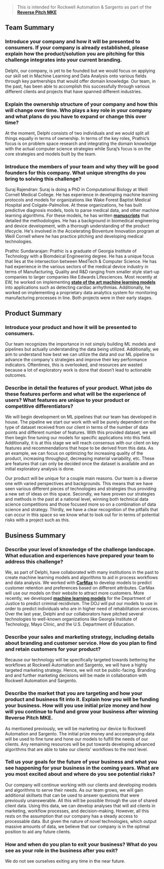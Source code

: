 > This is intended for Rockwell Automation & Sargento as part of the **[Reverse Pitch MKE](https://www.mketech.org/reverse-pitch-mke/)**

## Team Summary 

### Introduce your company and how it will be presented to consumers. If your company is already established, please explain how the product/solution you are pitching for this challenge integrates into your current branding.
Delphi, our company, is yet to be founded but we would focus on applying our skill set in Machine Learning and Data Analysis onto various fields through key partnerships that would offer domain knowledge. Our team, in the past, has been able to accomplish this successfully through various different clients and projects that have spanned different industries. 

### Explain the ownership structure of your company and how this will change over time. Who plays a key role in your company and what plans do you have to expand or change this over time?

At the moment, Delphi consists of two individuals and we would split all things equally in terms of ownership. In terms of the key roles, Prathic’s focus is on problem space research and integrating the domain knowledge with the actual computer science strategies while Suraj’s focus is on the core strategies and models built by the team. 

### Introduce the members of your team and why they will be good founders for this company. What unique strengths do you bring to solving this challenge?

Suraj Rajendran: Suraj is doing a PhD in Computational Biology at Weill Cornell Medical College. He has experience in developing machine learning protocols and models for organizations like Wake Forest Baptist Medical Hospital and Colgate-Palmolive. At these organizations, he has built predictive diagnosis models, tools to parse medical data, and other machine learning algorithms. For these models, he has written **[manuscripts](https://scholar.google.com/citations?user=w8Ra_mgAAAAJ&hl=en)** that detailed the methodologies. He has a background in biomedical engineering and device development, with a thorough understanding of the product lifecycle. He's involved in the Accelerating Bioventure Innovation program at Weill Cornell where he has practice pitching and developing medical technologies.

Prathic Sundararajan: Prathic is a graduate of Georgia Institute of Technology with a Biomdeical Engineering degree. He has a unique focus that lies at the intersection between MedTech & Computer Science. He has had experience in the various sectors of the medical device industry in terms of Manufacturing, Quality and R&D ranging from smaller style start-up companies to larger companies like Edwards Lifesciences. Most recently at EW, he worked on implementing **[state of the art machine learning models](https://www.semanticscholar.org/paper/Automatic-Diagnosis-of-Cardiac-Disease-from-and-Sundararajan-Moses/4df3bf3ec73df7f19b956e4e98c1cf7eaa620703)** into applications such as detecting cardiac arrhythmias. Additionally, he worked on implementing a proprietary data analytics system for monitoring manufacturing processes in line. Both projects were in their early stages.  

## Product Summary 

### Introduce your product and how it will be presented to consumers.
Our team recognizes the importance in not simply building ML models and pipelines but actually understanding the data being utilized. Additionally, we aim to understand how best we can utilize the data and our ML pipeline to advance the company's strategies and improve their key performance indicators. Oftentimes, this is overlooked, and resources are wasted because a lot of exploratory work is done that doesn’t lead to actionable outcomes. 

### Describe in detail the features of your product. What jobs do these features perform and what will be the experience of users? What features are unique to your product or competitive differentiators?

We will begin development on ML pipelines that our team has developed in house. The pipeline we start our work with will be purely dependent on the type of dataset received from our client in terms of the number of data points and different number of features. With this provided dataset, we will then begin fine tuning our models for specific applications into this field. Additionally, it is at this stage we will reach consensus with our client on key features and recommendations that hope to be derived from this data. As an example, we can focus on optimizing for increasing quality of the product, increasing throughput, decreasing material variability, etc. These are features that can only be decided once the dataset is available and an initial exploratory analysis is done. 

Our product will be unique for a couple main reasons. Our team is a diverse one with varied perspectives and backgrounds. This means that we have seen various different pieces of technologies and strategies thus providing a new set of ideas on this space. Secondly, we have proven our strategies and methods in the past at a national level, winning both technical data science competitions and those focused more so on a combination of data science and strategy. Thirdly, we have a clear recognition of the pitfalls that can occur in this space so we know what to look out for in terms of potential risks with a project such as this. 


## Business Summary 

### Describe your level of knowledge of the challenge landscape. What education and experiences have prepared your team to address this challenge?
We, as part of Delphi, have collaborated with many institutions in the past to create machine learning models and algorithms to aid in process workflows and data analysis. We worked with **[CarMax](https://bme.gatech.edu/bme/news/bme-team-wins-carmax-analytics-showcase)** to develop models to predict customer retention and preferences based on different attributes. CarMax will use our models on their website to attract more customers. More recently, we developed **[machine learning models](https://www.crimrxiv.com/pub/n5sxfvlx/release/1)** for the Department of Justice to predict criminal recidivism. The DOJ will put our models to use in order to predict individuals who are in higher need of rehabilitation services. Over the last year, Delphi and our collaborators have pitched several technologies to well-known organizations like Georgia Institute of Technology, Mayo Clinic, and the U.S. Department of Education.

### Describe your sales and marketing strategy, including details about branding and customer service. How do you plan to find and retain customers for your product?

Because our technology will be specifically targeted towards bettering the workflows at Rockwell Automation and Sargento, we will have a highly targeted marketing strategy. Hence, we will not be public-facing. Branding and and further marketing decisions will be made in collaboration with Rockwell Automation and Sargento. 

### Describe the market that you are targeting and how your product and business fit into it. Explain how you will be funding your business. How will you use initial prize money and how will you continue to fund and grow your business after winning Reverse Pitch MKE.

As mentioned previously, we will be marketing our device to Rockwell Automation and Sargento. The initial prize money and accompanying data will be used to fine tune and hone our models to fulfill the needs of our clients. Any remaining resources will be put towards developing advanced algorithms that are able to take our clients' workflows to the next level. 

### Tell us your goals for the future of your business and what you see happening for your business in the coming years. What are you most excited about and where do you see potential risks?

Our company will continue working with our clients and developing models and algorithms to serve their needs. As our team grows, we will gain additional skillsets that can be used to answer questions that were previously unanswerable. All this will be possible through the use of shared client data. Using this data, we can develop analyses that will aid clients in marketing, workflow processes, and decision-making. However, all this rests on the assumption that our company has a steady access to processable data. But given the nature of novel technologies, which output massive amounts of data, we believe that our company is in the optimal position to aid any future clients.

### How and when do you plan to exit your business? What do you see as your role in the business after you exit?

We do not see ourselves exiting any time in the near future.
